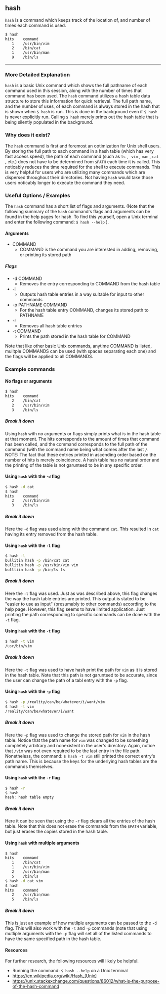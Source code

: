 hash
---
<!-- one line explanation would go here -->
`hash` is a command which keeps track of the location of, and number of times each command is used.
<!-- minimal example -->
~~~ bash
$ hash
hits	command
   1 	/usr/bin/vim
   2 	/bin/cat
   1 	/usr/bin/man
   9 	/bin/ls
~~~

---
### More Detailed Explanation
`hash` is a basic Unix command which shows the full pathname of each command used in this session, along with the number of times that command has been used. The `hash` command utilizes a hash table data structure to store this information for quick retrieval. The full path name, and the number of uses, of each command is always stored in the hash that is shown when `$ hash` is run. This is done in the background even if `$ hash` is never explicitly run. Calling `$ hash` merely prints out the hash table that is being silently populated in the background.

### Why does it exist?
The `hash` command is first and foremost an optimization for Unix shell users. By storing the full path to each command in a hash table (which has very fast access speed), the path of each command (such as `ls` , ` vim` , `man` , `cat` , etc.) does not have to be determined from `$PATH` each time it is called. This noticably reduces the time required for the shell to execute commands. This is very helpful for users who are utilizing many commands which are dispersed throughout their directories. Not having `hash` would take those users noticably longer to execute the command they need.   

### Useful Options / Examples
The `hash` command has a short list of flags and arguments. (Note that the following summary of the `hash` command's flags and arguments can be found in the help pages for hash. To find this yourself, open a Unix terminal and enter the following command: `$ hash --help` ).

#### Arguments
- COMMAND
	- COMMAND is the command you are interested in adding, removing, or printing its stored path

##### Flags
- -d COMMAND
	- Removes the entry corresponding to COMMAND from the hash table				 
- -l 
	- Outputs hash table entries in a way suitable for input to other commands
- -p PATHNAME COMMAND 
	- For the hash table entry COMMAND, changes its stored path to PATHNAME	
- -r
	- Removes all hash table entries
- -t COMMAND
	- Prints the path stored in the hash table for COMMAND

Note that like other basic Unix commands, anytime COMMAND is listed, mulitple COMMANDS can be used (with spaces separating each one) and the flags will be applied to all COMMANDS.

### Example commands


#### No flags or arguments
~~~ bash
$ hash 
hits	command
   2	/bin/cat
   2	/usr/bin/vim
   3	/bin/ls
~~~

##### Break it down
Using `hash` with no arguments or flags simply prints what is in the hash table at that moment. The hits corresponds to the amount of times that command has been called, and the command corresponds to the full path of the command (with the command name being what comes after the last `/`.
NOTE: The fact that these entries printed in ascending order based on the number of hits is merely coincidence. A hash table has no natural order and the printing of the table is not garunteed to be in any specific order.


#### Using `hash` with the `-d` flag
~~~ bash
$ hash -d cat
$ hash
hits	command
   2	/usr/bin/vim
   3	/bin/ls
~~~

##### Break it down
Here the `-d` flag was used along with the command `cat`. This resulted in `cat` having its entry removed from the hash table.


#### Using `hash` with the `-l` flag
~~~ bash
$ hash -l
bullitin hash -p /bin/cat cat
bullitin hash -p /usr/bin/vim vim
bulltiin hash -p /bin/ls ls
~~~

##### Break it down
Here the `-l` flag was used. Just as was described above, this flag changes the way the hash table entries are printed. This output is stated to be "easier to use as input" (presumably to other commands) according to the help page. However, this flag seems to have limited application. Just printing the path corresponding to specific commands can be done with the `-t` flag.


#### Using `hash` with the `-t` flag
~~~ bash
$ hash -t vim
/usr/bin/vim
~~~

##### Break it down
Here the `-t` flag was used to have hash print the path for `vim` as it is stored in the hash table. Note that this path is not garunteed to be accurate, since the user can change the path of a tabl entry with the `-p` flag.


#### Using `hash` with the `-p` flag
~~~ bash
$ hash -p /reality/can/be/whatever/i/want/vim
$ hash -t vim
/reality/can/be/whatever/i/want
~~~

##### Break it down
Here the `-p` flag was used to change the stored path for `vim` in the hash table. Notice that the path name for `vim` was changed to be something completely arbitrary and nonexistent in the user's directory. Again, notice that `/vim` was not even required to be the last entry in the file path. Nonetheless, the command: `$ hash -t vim` still printed the correct entry's path name. This is because the keys for the underlying hash tables are the commands themselves. 


#### Using `hash` with the `-r` flag
~~~ bash
$ hash -r
$ hash
hash: hash table empty
~~~ 

##### Break it down
Here it can be seen that using the `-r` flag clears all the entries of the hash table. Note that this does not erase the commands from the `$PATH` variable, but just erases the copies stored in the hash table.


#### Using `hash` with multiple arguments
~~~ bash
$ hash
hits	command
   1	/bin/cat
   1	/usr/bin/vim
   2	/usr/bin/man
   5	/bin/ls
$ hash -d cat vim
$ hash
hits	command
   2	/usr/bin/man
   5	/bin/ls
~~~

##### Break it down
This is just an example of how mutliple arguments can be passed to the `-d` flag. This will also work with the `-t` and `-p` commands (note that using mutliple arguments with the `-p` flag will set all of the listed commands to have the same specified path in the hash table.


#### Resources
For further research, the following resources will likely be helpful.
- Running the command: `$ hash --help` on a Unix terminal
- https://en.wikipedia.org/wiki/Hash_(Unix)
- https://unix.stackexchange.com/questions/86012/what-is-the-purpose-of-the-hash-command


